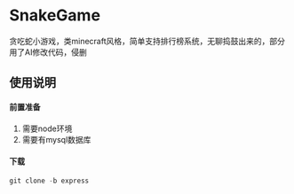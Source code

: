 # SnakeGame
贪吃蛇小游戏，类minecraft风格，简单支持排行榜系统，无聊捣鼓出来的，部分用了AI修改代码，侵删

## 使用说明
#### 前置准备
1. 需要node环境
2. 需要有mysql数据库
#### 下载
```powershell
git clone -b express
```
